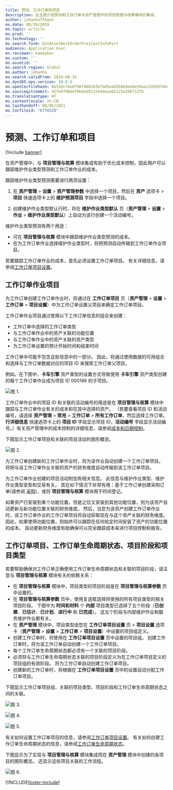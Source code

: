 ```yaml
---
title: 预测、工作订单和项目
description: 此主题介绍预测和工作订单与资产管理中的项目管理与核算模块的集成。
author: johanhoffmann
ms.date: 08/29/2019
ms.topic: article
ms.prod: ''
ms.technology: ''
ms.search.form: EntAssetWorkOrderProjCostInfoPart
audience: Application User
ms.reviewer: kamaybac
ms.custom: ''
ms.assetid: ''
ms.search.region: Global
ms.author: johanho
ms.search.validFrom: 2019-08-31
ms.dyn365.ops.version: 10.0.5
ms.openlocfilehash: 6b53dcf4e8796f808283b7bd5ea92b869ee0e59aac5359d74bcdc5de37ea7352
ms.sourcegitcommit: 42fe9790ddf0bdad911544deaa82123a396712fb
ms.translationtype: HT
ms.contentlocale: zh-CN
ms.lasthandoff: 08/05/2021
ms.locfileid: "6770328"
---
```

# <a name="forecasts-work-orders-and-projects"></a>预测、工作订单和项目

[!include [banner](../../includes/banner.md)]

 

在资产管理中，与 **项目管理与核算** 模块集成有助于优化成本控制，因此用户可以跟踪维护作业类型预测和工作订单作业的成本。

跟踪维护作业类型预测需要进行两项设置：

1. 在 **资产管理** > **设置** > **资产管理参数** 中选择一个项目，然后在 **资产** 选项卡 > **项目** 快速选项卡上的 **维护预测项目** 字段中选择一个项目。

2. 创建维护作业类型默认行时，将在 **维护作业类型默认** 页（**资产管理** > **设置** > **作业** > **维护作业类型默认**）上自动为该行创建一个活动编号。

维护作业类型预测有两个用途： 

- 可在 **项目管理与核算** 模块中跟踪维护作业类型预测的成本。 
- 在为工作订单作业选择维护作业类型时，将把预测自动传输到工作订单作业项目。

若要跟踪工作订单作业的成本，首先必须设置工作订单项目。 有关详细信息，请参阅[工作订单项目设置](../setup-for-work-orders/work-order-project-setup.md)。

## <a name="work-order-job-projects"></a>工作订单作业项目

为工作订单创建工作订单作业时，将通过在 **工作订单项目** 页（**资产管理** > **设置** > **工作订单** > **项目设置**）中为工作订单设置父项目来确定工作订单项目。

工作订单作业项目通过使用以下工作订单信息的组合来创建：

- 工作订单中选择的工作订单类型 
- 与工作订单作业中的资产关联的功能位置
- 与工作订单作业中的资产关联的资产类型  
- 为工作订单设置的预计开始时间和结束时间  

工作订单中可能不包含这些信息中的一部分。 因此，将通过使用数据的可用组合和选择与工作订单数据对应的项目 ID 来搜索工作订单父项目。

例如，在下图中，**卡车引擎** 资产类型的设置方式导致使用 **卡车引擎** 资产类型创建的每个工作订单作业成为项目 ID 000186 的子项目。

![图 1.](media/01-integration-to-pma.png)

工作订单作业中的项目 ID 和关联的活动编号的用途是在 **项目管理与核算** 模块中跟踪与工作订单作业有关的成本和在其中选择的资产。 （若要查看项目 ID 和活动编号，请选择 **资产管理** > **常用** > **工作订单** > **所有工作订单**，然后选择工作订单。 **行详细信息** 快速选项卡上的 **项目 ID** 字段显示项目 ID，**活动编号** 字段显示活动编号。）有关资产管理中的成本控制的详细信息，请参阅[成本和日期控制](../controlling-and-reporting/cost-and-date-control.md)。

下图显示工作订单项目和关联的项目活动的图形概览。

![图 2.](media/02-integration-to-pma.png)

为工作订单创建新的工作订单作业时，将为该作业自动创建一个工作订单项目。 将把与该工作订单作业关联的资产的财务维度自动传输到该工作订单项目。

为工作订单作业创建的项目活动附加有相关信息。 此信息与维护作业类型、维护作业类型变型和交易有关。 其在如下情况下非常有用：基于工作订单创建采购订单(请参阅 [采购](../work-orders/procurement.md))，或将 **项目管理与核算** 模块用于时间登记。

如果资产已安装到某个功能位置，但是之后又安装到其他功能位置，则为该资产自动更新与新功能位置关联的财务维度。 然后，当您为该资产创建工作订单作业时，该工作订单作业的工作订单项目将自动获取现在与这个资产关联的财务维度。 因此，如果使用功能位置，则始终可以跟踪在任何给定时间安装了资产的功能位置的成本。 自动更新财务维度有助确保可以完全跟踪成本来进行项目控制和报告。

## <a name="work-order-projects-work-order-lifecycle-states-project-stages-and-project-types"></a>工作订单项目、工作订单生命周期状态、项目阶段和项目类型

若要帮助确保对工作订单正确使用工作订单生命周期状态和关联的项目阶段，请注意与 **项目管理与核算** 模块有关的依赖关系：

- 在 **项目管理与核算** 模块中，项目类型的项目阶段是在 **项目管理与核算参数** 页中设置的。  
- 在 **项目管理与核算参数** 页中，使用复选框选择将使用的所有项目类型的相关项目阶段。 下图中为 **时间和材料** 个 **内部** 项目类型已选择了五个阶段（**已创建**、**已估计**、**已计划**、**进行中** 和 **已完成**）。 这五个阶段与内部维护作业和服务维护作业都有关。
- 在 **资产管理** 模块中，项目类型由您在 **工作订单项目设置** 页 > **项目设置** 选项卡（**资产管理** > **设置** > **工作订单** > **项目设置**）中设置的项目组定义。  
- 创建工作订单时，将使用在 **工作订单项目设置** 页中设置的项目组。 创建工作订单时，将为该工作订单自动创建一个工作订单项目。  
- 每个工作订单生命周期状态都必须有一个关联的项目阶段。  
- 必须将与工作订单生命周期状态关联的项目阶段定义为在工作订单项目定义的项目组的有效阶段。 将为工作订单自动创建工作订单项目。
- 创建新的工作订单时，将根据在 **工作订单项目设置** 页中的设置自动分配工作订单项目。  

下图显示工作订单项目组、关联的项目类型、项目阶段和工作订单生命周期状态之间的关联。

![图 3.](media/03-integration-to-pma.png)

![图 4.](media/04-integration-to-pma.png)

![图 5.](media/05-integration-to-pma.png)

有关如何设置工作订单项目的信息，请参阅[工作订单项目设置](../setup-for-work-orders/work-order-project-setup.md)。 有关如何创建工作订单生命周期状态的信息，请参阅[工作订单生命周期状态](../setup-for-work-orders/work-order-lifecycle-states.md)。

下图显示为了实现与 **项目管理与核算** 模块集成而在 **资产管理** 模块中创建的各项目的图形概览。 还显示这些项目关联的工作流程。

![图 6.](media/06-integration-to-pma.png)



[!INCLUDE[footer-include](../../../includes/footer-banner.md)]